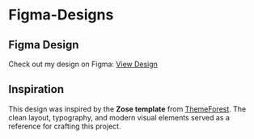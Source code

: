 # Figma-Designs
## Figma Design
Check out my design on Figma: [View Design](https://www.figma.com/design/GjselmJx0TBWfqLDjqKauA/Untitled?node-id=1-2&t=4kbIOfInDsLFiBui-1)
## Inspiration
This design was inspired by the **Zose template** from [ThemeForest](https://themeforest.net). The clean layout, typography, and modern visual elements served as a reference for crafting this project.
